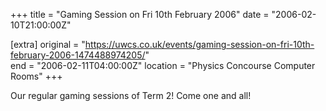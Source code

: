 +++
title = "Gaming Session on Fri 10th February 2006"
date = "2006-02-10T21:00:00Z"

[extra]
original = "https://uwcs.co.uk/events/gaming-session-on-fri-10th-february-2006-1474488974205/"    
end = "2006-02-11T04:00:00Z"
location = "Physics Concourse Computer Rooms"
+++

Our regular gaming sessions of Term 2\! Come one and all\!

